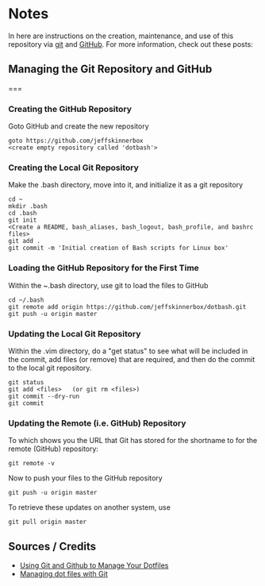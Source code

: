 # Notes
In here are instructions on the creation, maintenance, and use of this repository
via [git][01] and [GitHub][02].  For more information, check out these posts:

## Managing the Git Repository and GitHub
===
### Creating the GitHub Repository
Goto GitHub and create the new repository

    goto https://github.com/jeffskinnerbox
    <create empty repository called 'dotbash'>

### Creating the Local Git Repository
Make the .bash directory, move into it, and initialize it as a git repository

    cd ~
    mkdir .bash
    cd .bash
    git init
    <Create a README, bash_aliases, bash_logout, bash_profile, and bashrc files>
    git add .
    git commit -m 'Initial creation of Bash scripts for Linux box'

### Loading the GitHub Repository for the First Time
Within the ~.bash directory, use git to load the files to GitHub

    cd ~/.bash
    git remote add origin https://github.com/jeffskinnerbox/dotbash.git
    git push -u origin master

### Updating the Local Git Repository
Within the .vim directory, do a "get status" to see what will be included in the commit,
add files (or remove) that are required, and then do the commit to the local git repository.

    git status
    git add <files>   (or git rm <files>)
    git commit --dry-run
    git commit

### Updating the Remote (i.e. GitHub) Repository
To which shows you the URL that Git has stored for the shortname to for
the remote (GitHub) repository:

    git remote -v

Now to push your files to the GitHub repository

    git push -u origin master

To retrieve these updates on another system, use

    git pull origin master

## Sources / Credits

* [Using Git and Github to Manage Your Dotfiles][03]
* [Managing dot files with Git][04]



[01]:http://git-scm.com/
[02]:https://github.com/
[03]:http://blog.smalleycreative.com/tutorials/using-git-and-github-to-manage-your-dotfiles/
[04]:http://blog.sanctum.geek.nz/managing-dot-files-with-git/
